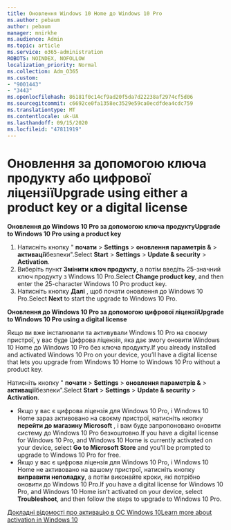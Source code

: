 ```yaml
---
title: Оновлення Windows 10 Home до Windows 10 Pro
ms.author: pebaum
author: pebaum
manager: mnirkhe
ms.audience: Admin
ms.topic: article
ms.service: o365-administration
ROBOTS: NOINDEX, NOFOLLOW
localization_priority: Normal
ms.collection: Adm_O365
ms.custom:
- "9001443"
- "3443"
ms.openlocfilehash: 86181f0c14cf9ad20f5da7d22238af2974cf5d06
ms.sourcegitcommit: c6692ce0fa1358ec3529e59ca0ecdfdea4cdc759
ms.translationtype: MT
ms.contentlocale: uk-UA
ms.lasthandoff: 09/15/2020
ms.locfileid: "47811919"
---
```

# <a name="upgrade-using-either-a-product-key-or-a-digital-license"></a><span data-ttu-id="eb9b3-102">Оновлення за допомогою ключа продукту або цифрової ліцензії</span><span class="sxs-lookup"><span data-stu-id="eb9b3-102">Upgrade using either a product key or a digital license</span></span>

<span data-ttu-id="eb9b3-103">**Оновлення до Windows 10 Pro за допомогою ключа продукту**</span><span class="sxs-lookup"><span data-stu-id="eb9b3-103">**Upgrade to Windows 10 Pro using a product key**</span></span>

1. <span data-ttu-id="eb9b3-104">Натисніть кнопку " **почати**  >  **Settings**  >  **оновлення параметрів &**  >  **активації**безпеки".</span><span class="sxs-lookup"><span data-stu-id="eb9b3-104">Select **Start** > **Settings** > **Update & security** > **Activation**.</span></span>
2. <span data-ttu-id="eb9b3-105">Виберіть пункт **Змінити ключ продукту**, а потім введіть 25-значний ключ продукту з Windows 10 Pro.</span><span class="sxs-lookup"><span data-stu-id="eb9b3-105">Select **Change product key**, and then enter the 25-character Windows 10 Pro product key.</span></span>
3. <span data-ttu-id="eb9b3-106">Натисніть кнопку **Далі** , щоб почати оновлення до Windows 10 Pro.</span><span class="sxs-lookup"><span data-stu-id="eb9b3-106">Select **Next** to start the upgrade to Windows 10 Pro.</span></span>

<span data-ttu-id="eb9b3-107">**Оновлення до Windows 10 Pro за допомогою цифрової ліцензії**</span><span class="sxs-lookup"><span data-stu-id="eb9b3-107">**Upgrade to Windows 10 Pro using a digital license**</span></span>

<span data-ttu-id="eb9b3-108">Якщо ви вже інсталювали та активували Windows 10 Pro на своєму пристрої, у вас буде Цифрова ліцензія, яка дає змогу оновити Windows 10 Home до Windows 10 Pro без ключа продукту.</span><span class="sxs-lookup"><span data-stu-id="eb9b3-108">If you already installed and activated Windows 10 Pro on your device, you’ll have a digital license that lets you upgrade from Windows 10 Home to Windows 10 Pro without a product key.</span></span>

<span data-ttu-id="eb9b3-109">Натисніть кнопку " **почати**  >  **Settings**  >  **оновлення параметрів &**  >  **активації**безпеки".</span><span class="sxs-lookup"><span data-stu-id="eb9b3-109">Select **Start** > **Settings** > **Update & security** > **Activation**.</span></span>

- <span data-ttu-id="eb9b3-110">Якщо у вас є цифрова ліцензія для Windows 10 Pro, і Windows 10 Home зараз активовано на своєму пристрої, натисніть кнопку **перейти до магазину Microsoft** , і вам буде запропоновано оновити систему до Windows 10 Pro безкоштовно.</span><span class="sxs-lookup"><span data-stu-id="eb9b3-110">If you have a digital license for Windows 10 Pro, and Windows 10 Home is currently activated on your device, select **Go to Microsoft Store** and you'll be prompted to upgrade to Windows 10 Pro for free.</span></span>
- <span data-ttu-id="eb9b3-111">Якщо у вас є цифрова ліцензія для Windows 10 Pro, і Windows 10 Home не активовано на вашому пристрої, натисніть кнопку **виправити неполадку**, а потім виконайте кроки, які потрібно оновити до Windows 10 Pro.</span><span class="sxs-lookup"><span data-stu-id="eb9b3-111">If you have a digital license for Windows 10 Pro, and Windows 10 Home isn't activated on your device, select **Troubleshoot**, and then follow the steps to upgrade to Windows 10 Pro.</span></span>

[<span data-ttu-id="eb9b3-112">Докладні відомості про активацію в ОС Windows 10</span><span class="sxs-lookup"><span data-stu-id="eb9b3-112">Learn more about activation in Windows 10</span></span>](https://support.microsoft.com/help/12440)